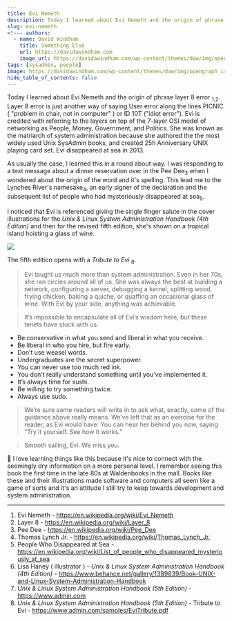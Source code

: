```yaml
---
title: Evi Nemeth
description: Today I learned about Evi Nemeth and the origin of phrase layer 8 error. 
slug: evi-nemeth
<!--- authors:
  - name: David Windham
    title: Something Else
    url: https://davidawindham.com
    image_url: https://davidawindham.com/wp-content/themes/daw/img/opengraph_image.jpg -->
tags: [sysadmin, people]
image: https://davidawindham.com/wp-content/themes/daw/img/opengraph_image.jpg
hide_table_of_contents: false
---
```


Today I learned about Evi Nemeth and the origin of phrase layer 8 error <sub>1,2</sub>. Layer 8 error is just another way of saying User error along the lines PICNIC ( "problem in chair, not in computer" ) or ID 10T ("idiot error"). Evi is credited with referring to the layers on top of the 7-layer OSI model of networking as People, Money, Government, and Politics. She was known as the matriarch of system administration because she authored the the most widely used Unix SysAdmin books, and created 25h Anniversary UNIX playing card set. Evi disappeared at sea in 2013.

<!--truncate-->

As usually the case, I learned this in a round about way. I was responding to a text message about a dinner reservation over in the Pee Dee<sub>3</sub> when I wondered about the origin of the word and it's spelling. This lead me to the Lynches River's namesake<sub>4</sub>, an early signer of the declaration and the subsequent list of people who had mysteriously disappeared at sea<sub>5</sub>. 

I noticed that Evi is referenced giving the single finger salute in the cover illustrations for the _Unix & Linux System Administration Handbook (4th Edition)_ and then for the revised fifth edition, she's shown on a tropical island hoisting a glass of wine. 

![](/img/evi_nemeth.jpg)

The fifth edition opens with a _Tribute to Evi_ <sub>8</sub>. 

>Evi taught us much more than system administration. Even in her 70s, she ran circles around all of us. She was always the best at building a network, configuring a server, debugging a kernel, splitting wood, frying chicken, baking a quiche, or quaffing an occasional glass of wine. With Evi by your side, anything was achievable.

> It’s impossible to encapsulate all of Evi’s wisdom here, but these tenets have stuck with us:
- Be conservative in what you send and liberal in what you receive.
- Be liberal in who you hire, but fire early.
- Don’t use weasel words.
- Undergraduates are the secret superpower.
- You can never use too much red ink.
- You don’t really understand something until you’ve implemented it.
- It’s always time for sushi.
- Be willing to try something twice.
- Always use sudo.

>We’re sure some readers will write in to ask what, exactly, some of the guidance above really means. We’ve left that as an exercise for the reader, as Evi would have. You can hear her behind you now, saying “Try it yourself. See how it works.”

>Smooth sailing, Evi. We miss you.

🥲 I love learning things like this because it's nice to connect with the seemingly dry information on a more personal level. I remember seeing this book the first time in the late 80s at Waldenbooks in the mall. Books like these and their illustrations made software and computers all seem like a game of sorts and it's an attitude I still try to keep towards development and system administration.

---

1. Evi Nemeth - <https://en.wikipedia.org/wiki/Evi_Nemeth>
2. Layer 8 - <https://en.wikipedia.org/wiki/Layer_8>
3. Pee Dee - <https://en.wikipedia.org/wiki/Pee_Dee>
4. Thomas Lynch Jr. - <https://en.wikipedia.org/wiki/Thomas_Lynch_Jr.>
5. People Who Disappeared at Sea - <https://en.wikipedia.org/wiki/List_of_people_who_disappeared_mysteriously_at_sea>
6. Lisa Haney ( illustrator ) - _Unix & Linux System Administration Handbook (4th Edition)_ - <https://www.behance.net/gallery/1389839/Book-UNIX-and-Linux-System-Administration-Handbook>
7. _Unix & Linux System Administration Handbook (5th Edition)_ - <https://www.admin.com>
8. _Unix & Linux System Administration Handbook (5th Edition)_ - Tribute to Evi - <https://www.admin.com/samples/EviTribute.pdf>
